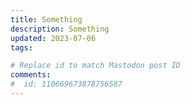 ```yaml
---
title: Something
description: Something
updated: 2023-07-06
tags: 

# Replace id to match Mastodon post ID
comments:
#  id: 110669673878756587
---
```

